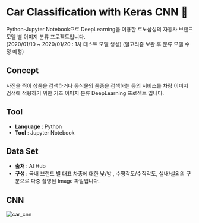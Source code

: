 # Car Classification with Keras CNN :car:

Python-Jupyter Notebook으로 DeepLearning을 이용한 르노삼성의 자동차 브랜드 모델 별 이미지 분류 프로젝트입니다.  
(2020/01/10 ~ 2020/01/20 : 1차 테스트 모델 생성)
(알고리즘 보완 후 분류 모델 수정 예정)

## Concept
사진을 찍어 상품을 검색하거나 동식물의 품종을 검색하는 등의 서비스를 차량 이미지 검색에 적용하기 위한 기초 이미지 분류 DeepLearning 프로젝트 입니다.

## Tool
- **Language** : Python  
- **Tool** : Jupyter Notebook

## Data Set
- **출처** : AI Hub
- **구성** : 국내 브랜드 별 대표 차종에 대한 낮/밤 , 수평각도/수직각도, 실내/실외의 구분으로 다중 촬영된 Image 파일입니다.

## CNN
![car_cnn](https://user-images.githubusercontent.com/57980363/78028820-93336c00-739a-11ea-9c33-de888c8071fe.png)
